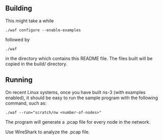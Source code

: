 ## Building

This might take a while

```shell
./waf configure --enable-examples
```

followed by

```shell
./waf
```

in the directory which contains this README file. The files
built will be copied in the build/ directory.

## Running 

On recent Linux systems, once you have built ns-3 (with examples
enabled), it should be easy to run the sample program with the
following command, such as:

```shell
./waf --run="scratch/nw <number-of-nodes>"
```

The program will generate a .pcap file for every node in the network.

Use WireShark to analyze the .pcap file.